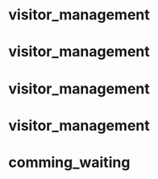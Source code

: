 # visitor_management
# visitor_management
# visitor_management
# visitor_management
# comming_waiting
